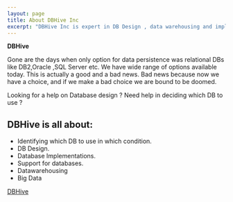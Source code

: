 ```yaml
---
layout: page
title: About DBHive Inc
excerpt: "DBHive Inc is expert in DB Design , data warehousing and implementations."
---
```

**DBHive**

Gone are the days when only option for data persistence was relational DBs like DB2,Oracle ,SQL Server etc.
We have wide range of options available today. This is actually a good and a bad news. 
Bad news because now we have a choice, and if we make a bad choice we are bound to be doomed.


Looking for a help on Database design ? Need help in deciding which DB to use ? 

## DBHive is all about:

* Identifying which DB to use in which condition.
* DB Design.
* Database Implementations.
* Support for databases.
* Datawarehousing
* Big Data

<a markdown="0" href="{{ site.url }}/theme-setup" class="btn">DBHive</a>
 
